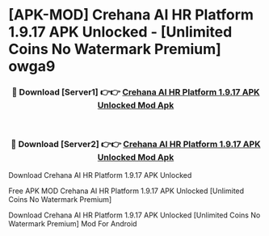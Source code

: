 # [APK-MOD] Crehana  AI HR Platform 1.9.17 APK Unlocked - [Unlimited Coins No Watermark Premium] owga9



<div align="center">
<h3>🔴 Download [Server1] 👉👉 <a href="https://momento.my/?title=Crehana__AI_HR_Platform_1.9.17_APK_Unlocked">Crehana  AI HR Platform 1.9.17 APK Unlocked Mod Apk</a></h3><br>

<h3>🔴 Download [Server2] 👉👉 <a href="https://momento.my/?title=Crehana__AI_HR_Platform_1.9.17_APK_Unlocked">Crehana  AI HR Platform 1.9.17 APK Unlocked Mod Apk</a></h3>
</div>



Download Crehana  AI HR Platform 1.9.17 APK Unlocked 

Free APK MOD Crehana  AI HR Platform 1.9.17 APK Unlocked [Unlimited Coins No Watermark Premium]

Download Crehana  AI HR Platform 1.9.17 APK Unlocked [Unlimited Coins No Watermark Premium] Mod For Android
